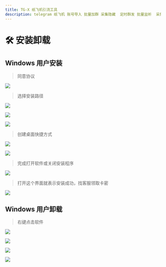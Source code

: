 ```yaml
---
title: TG-X 纸飞机引流工具
description: telegram 纸飞机 账号导入 批量加群 采集隐藏  定时群发 批量监听  采集可见 批量私信 批量转发 群发 飞机群发 飞机引流
---
```


# 🛠️ 安装卸载

## Windows 用户安装

> 同意协议

![](./assets/install/win/安装_1.png)

> 选择安装路径

![](./assets/install/win/安装_2.png)

![](./assets/install/win/安装_3.png)

![](./assets/install/win/安装_4.png)

> 创建桌面快捷方式

![](./assets/install/win/安装_5.png)

![](./assets/install/win/安装_6.png)

> 完成打开软件或关闭安装程序

![](./assets/install/win/安装_7.png)

> 打开这个界面就表示安装成功，找客服领取卡密

![](./assets/install/win/安装_8.png)

## Windows 用户卸载

> 右键点击软件

![](./assets/uninstall/win/卸载步骤_1.png)

![](./assets/uninstall/win/卸载步骤_2.png)

![](./assets/uninstall/win/卸载步骤_3.png)

![](./assets/uninstall/win/卸载步骤_4.png)
